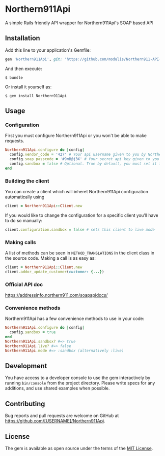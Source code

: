 # Northern911Api

A simple Rails friendly API wrapper for Northern911Api's SOAP based API

## Installation

Add this line to your application's Gemfile:

```ruby
gem 'Northern911Api', git: 'https://github.com/modulis/Northern911-API-WRAPPER.git'
```

And then execute:

    $ bundle

Or install it yourself as:

    $ gem install Northern911Api

## Usage
### Configuration
First you must configure Northern911Api or you won't be able to make requests.
```ruby
Northern911Api.configure do |config|
  config.vendor_code = '427' # Your api username given to you by Northern911Api
  config.soap_passcode = '#9mB@j3X' # Your secret api key given to you by Northern911Api
  config.sandbox = false # Optional. True by default, you must set it to live manually.
end
```

### Building the client
You can create a client which will inheret Northern911Api configuration automatically using
```ruby
client = Northern911Api::Client.new
```

If you would like to change the configuration for a specific client you'll have to do so manually:
```ruby
client.configuration.sandbox = false # sets this client to live mode
```

### Making calls
A list of methods can be seen in `METHOD_TRANSLATIONS` in the client class in the source code. Making a call is as easy as:
```ruby
client = Northern911Api::Client.new
client.addor_update_customer(customer: {...})
```

### Official API doc
https://addressinfo.northern911.com/soapapidocs/


### Convenience methods
Northern911Api has a few convenience methods to use in your code:
```ruby
Northern911Api.configure do |config|
  config.sandbox = true
end
Northern911Api.sandbox? #=> true
Northern911Api.live? #=> false
Northern911Api.mode #=> :sandbox (alternatively :live)
```

## Development

You have access to a developer console to use the gem interactively by running `bin/console` from the project directory.
Please write specs for any additions, and use shared examples when possible.

## Contributing

Bug reports and pull requests are welcome on GitHub at https://github.com/[USERNAME]/Northern911Api.


## License

The gem is available as open source under the terms of the [MIT License](http://opensource.org/licenses/MIT).
